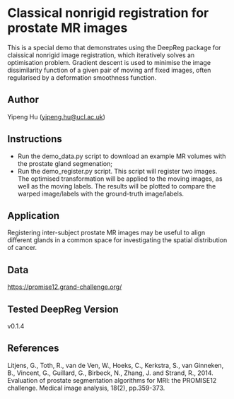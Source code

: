 # Classical nonrigid registration for prostate MR images

This is a special demo that demonstrates using the DeepReg package for claissical
nonrigid image registration, which iteratively solves an optimisation problem. Gradient
descent is used to minimise the image dissimilarity function of a given pair of moving
anf fixed images, often regularised by a deformation smoothness function.

## Author

Yipeng Hu (yipeng.hu@ucl.ac.uk)

## Instructions

- Run the demo_data.py script to download an example MR volumes with the prostate gland
  segmenation;
- Run the demo_register.py script. This script will register two images. The optimised
  transformation will be applied to the moving images, as well as the moving labels. The
  results will be plotted to compare the warped image/labels with the ground-truth
  image/labels.

## Application

Registering inter-subject prostate MR images may be useful to align different glands in
a common space for investigating the spatial distribution of cancer.

## Data

https://promise12.grand-challenge.org/

## Tested DeepReg Version

v0.1.4

## References

Litjens, G., Toth, R., van de Ven, W., Hoeks, C., Kerkstra, S., van Ginneken, B.,
Vincent, G., Guillard, G., Birbeck, N., Zhang, J. and Strand, R., 2014. Evaluation of
prostate segmentation algorithms for MRI: the PROMISE12 challenge. Medical image
analysis, 18(2), pp.359-373.
